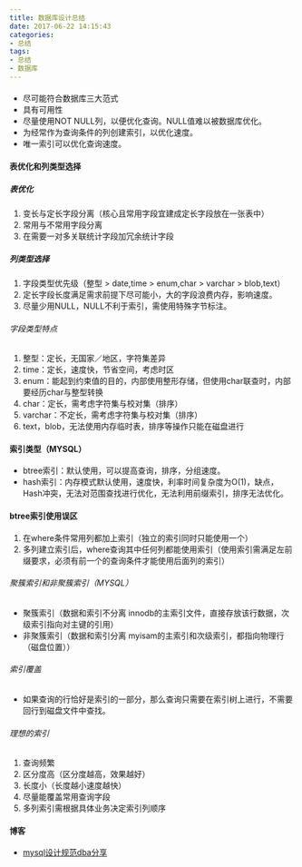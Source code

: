 ```yaml
---
title: 数据库设计总结
date: 2017-06-22 14:15:43
categories: 
- 总结
tags:
- 总结
- 数据库
---
```


####

- 尽可能符合数据库三大范式
- 具有可用性
- 尽量使用NOT NULL列，以便优化查询。NULL值难以被数据库优化。
- 为经常作为查询条件的列创建索引，以优化速度。
- 唯一索引可以优化查询速度。

#### 表优化和列类型选择

##### 表优化
1. 变长与定长字段分离（核心且常用字段宜建成定长字段放在一张表中）
2. 常用与不常用字段分离
3. 在需要一对多关联统计字段加冗余统计字段

##### 列类型选择
1. 字段类型优先级（整型 > date,time > enum,char > varchar > blob,text）
2. 定长字段长度满足需求前提下尽可能小，大的字段浪费内存，影响速度。
3. 尽量少用NULL，NULL不利于索引，需使用特殊字节标注。
 
 ###### 字段类型特点
 1. 整型：定长，无国家／地区，字符集差异
 2. time：定长，速度快，节省空间，考虑时区
 3. enum：能起到约束值的目的，内部使用整形存储，但使用char联查时，内部要经历char与整型转换
 4. char：定长，需考虑字符集与校对集（排序）
 5. varchar：不定长，需考虑字符集与校对集（排序）
 6. text，blob，无法使用内存临时表，排序等操作只能在磁盘进行

#### 索引类型（MYSQL）

- btree索引：默认使用，可以提高查询，排序，分组速度。
- hash索引：内存模式默认使用，速度快，利率时间复杂度为O(1)，缺点，Hash冲突，无法对范围查找进行优化，无法利用前缀索引，排序无法优化。

#### btree索引使用误区

1. 在where条件常用列都加上索引（独立的索引同时只能使用一个）
2. 多列建立索引后，where查询其中任何列都能使用索引（使用索引需满足左前缀要求，必须有前一个的查询条件才能使用后面列的索引）

###### 聚簇索引和非聚簇索引（MYSQL）
- 聚簇索引（数据和索引不分离 innodb的主索引文件，直接存放该行数据，次级索引指向对主键的引用）
- 非聚簇索引（数据和索引分离 myisam的主索引和次级索引，都指向物理行（磁盘位置））


###### 索引覆盖
- 如果查询的行恰好是索引的一部分，那么查询只需要在索引树上进行，不需要回行到磁盘文件中查找。

###### 理想的索引
1. 查询频繁
2. 区分度高（区分度越高，效果越好）
3. 长度小（长度越小速度越快）
4. 尽量能覆盖常用查询字段
5. 多列索引需根据具体业务决定索引列顺序





#### 博客

- [mysql设计规范dba分享](http://blog.csdn.net/zl18310999566/article/details/54917607)